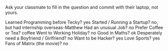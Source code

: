 Ask your classmate to fill in the question and commit with their laptop, not yours.

Learned Programming before Tecky?
yes
Started / Running a Startup?
no, but had internship overseas-Matthew
Had an unusual Job?
no
Prefer Coffee or Tea?
coffee
Went to Working Holiday?
no
Good in Maths?
ok 
Desperately need a Boyfriend / Girlfriend?
no
Want to be Hacker?
yes
Love Sports?
yes
Fans of Matrix (the movie)?
no